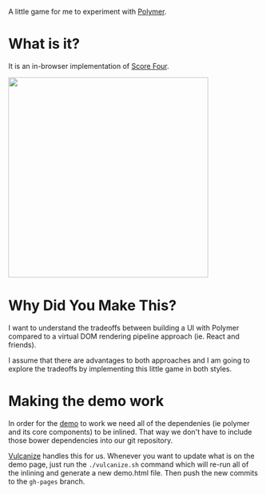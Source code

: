 A little game for me to experiment with [Polymer](http://www.polymer-project.org/).

# What is it?
It is an in-browser implementation of [Score Four](http://en.wikipedia.org/wiki/Score_Four).

<img src="https://cloud.githubusercontent.com/assets/80008/3668631/950e97c4-1221-11e4-9768-215ee0a2496e.png" height="400" />

# Why Did You Make This?
I want to understand the tradeoffs between building a UI with Polymer compared
to a virtual DOM rendering pipeline approach (ie. React and friends).

I assume that there are advantages to both approaches and I am going to explore
the tradeoffs by implementing this little game in both styles.

# Making the demo work
In order for the [demo](http://hqmq.github.io/poly_four/demo.html) to work we
need all of the dependenies (ie polymer and its core components) to be inlined.
That way we don't have to include those bower dependencies into our git repository.

[Vulcanize](https://github.com/Polymer/vulcanize) handles this for us. Whenever
you want to update what is on the demo page, just run the <code>./vulcanize.sh</code>
command which will re-run all of the inlining and generate a new demo.html file.
Then push the new commits to the <code>gh-pages</code> branch.
